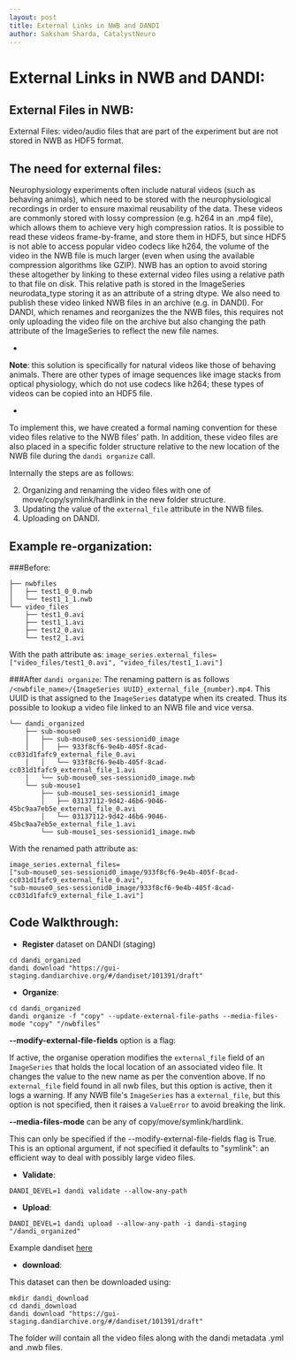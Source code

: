 ```yaml
---
layout: post
title: External Links in NWB and DANDI
author: Saksham Sharda, CatalystNeuro
---
```


# External Links in NWB and DANDI:

## External Files in NWB:
External Files: video/audio files that are part of the experiment but are not stored in NWB as HDF5 format. 

## The need for external files:
Neurophysiology experiments often include natural videos (such as behaving animals), which need to be stored with the neurophysiological recordings in order to ensure maximal reusability of the data. These videos are commonly stored with lossy compression (e.g. h264 in an .mp4 file), which allows them to achieve very high compression ratios. It is possible to read these videos frame-by-frame, and store them in HDF5, but since HDF5 is not able to access popular video codecs like h264, the volume of the video in the NWB file is much larger (even when using the available compression algorithms like GZIP). NWB has an option to avoid storing these altogether by linking to these external video files using a relative path to that file on disk. This relative path is stored in the ImageSeries neurodata_type storing it as an attribute of a string dtype. We also need to publish these video linked NWB files in an archive (e.g. in DANDI). For DANDI, which renames and reorganizes the the NWB files, this requires not only uploading the video file on the archive but also changing the path attribute of the ImageSeries to reflect the new file names. 

-
__Note__: this solution is specifically for natural videos like those of behaving animals. There are other types of image sequences like image stacks from optical physiology, which do not use codecs like h264; these types of videos can be copied into an HDF5 file.

-
To implement this, we have created a formal naming convention for these video files relative to the NWB files' path. In addition, these video files are also placed in a specific folder structure relative to the new location of the NWB file during the `dandi organize` call.  

Internally the steps are as follows:

2. Organizing and renaming the video files with one of move/copy/symlink/hardlink in the new folder structure.
3. Updating the value of the `external_file` attribute in the NWB files. 
4. Uploading on DANDI. 



## Example re-organization:

###Before:

```
├── nwbfiles
│   ├── test1_0_0.nwb
│   └── test1_1_1.nwb
└── video_files
    ├── test1_0.avi
    ├── test1_1.avi
    ├── test2_0.avi
    └── test2_1.avi
```
With the path attribute as: `image_series.external_files=["video_files/test1_0.avi", "video_files/test1_1.avi"]`

###After `dandi organize`:
The renaming pattern is as follows `/<nwbfile_name>/{ImageSeries UUID}_external_file_{number}.mp4`.
This UUID is that assigned to the `ImageSeries` datatype when its created. Thus its possible to lookup a video file linked to an NWB file and vice versa. 

```
└── dandi_organized
    ├── sub-mouse0
    │   ├── sub-mouse0_ses-sessionid0_image
    │   │   ├── 933f8cf6-9e4b-405f-8cad-cc031d1fafc9_external_file_0.avi
    │   │   └── 933f8cf6-9e4b-405f-8cad-cc031d1fafc9_external_file_1.avi
    │   └── sub-mouse0_ses-sessionid0_image.nwb
    └── sub-mouse1
        ├── sub-mouse1_ses-sessionid1_image
        │   ├── 03137112-9d42-46b6-9046-45bc9aa7eb5e_external_file_0.avi
        │   └── 03137112-9d42-46b6-9046-45bc9aa7eb5e_external_file_1.avi
        └── sub-mouse1_ses-sessionid1_image.nwb
```
With the renamed path attribute as: 

```
image_series.external_files=
["sub-mouse0_ses-sessionid0_image/933f8cf6-9e4b-405f-8cad-cc031d1fafc9_external_file_0.avi",
"sub-mouse0_ses-sessionid0_image/933f8cf6-9e4b-405f-8cad-cc031d1fafc9_external_file_1.avi"]
```

## Code Walkthrough:

- __Register__ dataset on DANDI (staging)

```
cd dandi_organized
dandi download "https://gui-staging.dandiarchive.org/#/dandiset/101391/draft"
```

- __Organize__:

```
cd dandi_organized
dandi organize -f "copy" --update-external-file-paths --media-files-mode "copy" "/nwbfiles"
```
__--modify-external-file-fields__ option is a flag:

If active, the organise operation modifies the `external_file` field of an `ImageSeries` that holds the local location of an associated video file. It changes the value to the new name as per the convention above.
If no `external_file` field found in all nwb files, but this option is active, then it logs a warning.
If any NWB file's `ImageSeries` has a `external_file`, but this option is not specified, then it raises a `ValueError` to avoid breaking the link.

__--media-files-mode__ can be any of copy/move/symlink/hardlink.

This can only be specified if the --modify-external-file-fields flag is True.
This is an optional argument, if not specified it defaults to "symlink": an efficient way to deal with possibly large video files.

- __Validate__:

```
DANDI_DEVEL=1 dandi validate --allow-any-path
```

- __Upload__:

```
DANDI_DEVEL=1 dandi upload --allow-any-path -i dandi-staging "/dandi_organized"
```

Example dandiset [here](https://gui-staging.dandiarchive.org/#/dandiset/100953/draft/files?location=)

- __download__:

This dataset can then be downloaded using:
```
mkdir dandi_download
cd dandi_download
dandi download "https://gui-staging.dandiarchive.org/#/dandiset/101391/draft"
```
The folder will contain all the video files along with the dandi metadata .yml and .nwb files.